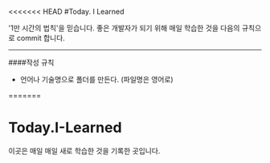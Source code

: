 <<<<<<< HEAD
#Today. I Learned

'1만 시간의 법칙'을 믿습니다. 
좋은 개발자가 되기 위해 매일 학습한 것을 다음의 규칙으로 commit 합니다.


---
####작성 규칙
+ 언어나 기술명으로 폴더를 만든다. (파일명은 영어로)

 


=======
# Today.I-Learned
이곳은 매일 매일 새로 학습한 것을 기록한 곳입니다. 

